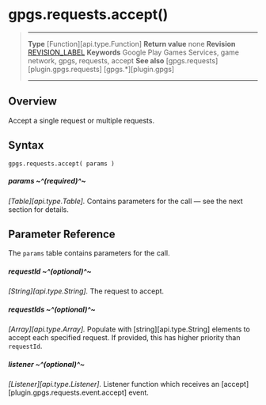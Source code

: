 # gpgs.requests.accept()

> --------------------- ------------------------------------------------------------------------------------------
> __Type__              [Function][api.type.Function]
> __Return value__      none
> __Revision__          [REVISION_LABEL](REVISION_URL)
> __Keywords__          Google Play Games Services, game network, gpgs, requests, accept
> __See also__          [gpgs.requests][plugin.gpgs.requests]
>                       [gpgs.*][plugin.gpgs]
> --------------------- ------------------------------------------------------------------------------------------

## Overview

Accept a single request or multiple requests.

## Syntax

	gpgs.requests.accept( params )

##### params ~^(required)^~
_[Table][api.type.Table]._ Contains parameters for the call &mdash; see the next section for details.

## Parameter Reference

The `params` table contains parameters for the call.

##### requestId ~^(optional)^~
_[String][api.type.String]._ The request to accept.

##### requestIds ~^(optional)^~
_[Array][api.type.Array]._ Populate with [string][api.type.String] elements to accept each specified request. If provided, this has higher priority than `requestId`.

##### listener ~^(optional)^~
_[Listener][api.type.Listener]._ Listener function which receives an [accept][plugin.gpgs.requests.event.accept] event.